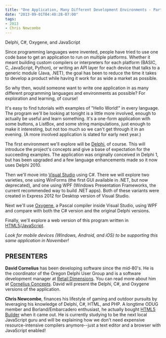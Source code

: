 ```yaml
---
title: "One Application, Many Different Development Environments - Part I"
date: "2013-09-01T04:40:28-07:00"
tags:
- 2013
- Chris Newcombe
---
```


Delphi, C#, Oxygene, and JavaScript

Since programming languages were invented, people have tried to use one code base to get an application to run on multiple platforms. Whether it meant building custom compilers or interpreters for each platform (BASIC, C, JavaScript, Python), or writing an API layer for each device that talks to a generic module (Java, .NET), the goal has been to reduce the time it takes to develop a product while having it work for as wide a market as possible.

So why then, would someone want to write one application in as many different programming languages and environments as possible? For exploration and learning, of course!

It's easy to find tutorials with examples of "Hello World!" in every language.  The program we'll be looking at tonight is a little more involved, enough to actually be useful and learn something.  It's a one-form application with some buttons, a ListBox, and some string manipulations, just enough to make it interesting, but not too much so we can't get through it in an evening. (A more involved application is slated for early next year.)

The first environment we'll explore will be [Delphi](http://www.embarcadero.com/products/delphi), of course.  This will introduce the project's concepts and give a base of expectation for the succeeding examples.  The application was originally conceived in Delphi 1, but has been upgraded and a few language enhancements made so it now uses Delphi 2010.

Then we'll move into [Visual Studio](http://www.microsoft.com/visualstudio/eng/products/visual-studio-express-for-windows-desktop) using C#. There we will explore two varieties, one using WinForms (the first GUI available in .NET, but now deprecated), and one using WPF (Windows Presentation Frameworks, the current recommended way to build .NET apps). Both of these variants were created in Express 2012 for Desktop version of Visual Studio.

Next we'll use [Oxygene](http://www.remobjects.com/oxygene), a Pascal compiler inside Visual Studio, using WPF and compare with both the C# version and the original Delphi versions.

Finally, we'll explore a web version of this program written in [HTML5](http://en.wikipedia.org/wiki/HTML5)/[JavaScript](http://en.wikipedia.org/wiki/JavaScript).

*Look for mobile devices (Windows, Android, and iOS) to be supporting this same application in November!*

## PRESENTERS ##

**David Cornelius** has been developing software since the mid-80's. He is the coordinator of the Oregon Delphi User Group and is a software development manager at [Retail Dimensions](http://retaildimensions.com). You can read more about him at [Cornelius Concepts](http://corneliusconcepts.com). David will present the Delphi, C#, and Oxygene versions of the application.

**Chris Newcombe**, finances his lifestyle of gaming and outdoor pursuits by leveraging his knowledge of Delphi, C#, HTML, and PHP. A longtime ODUG member and Borland/Embarcadero enthusiast, he actually bought [HTML5 Builder](http://www.embarcadero.com/products/HTML5-Builder) when it came out. He is currently studying to be the next local JavaScript guru and will be explaining how we don't need expensive resource-intensive compilers anymore--just a text editor and a browser with JavaScript enabled!
